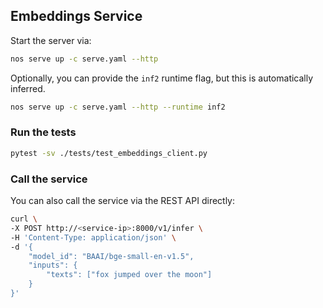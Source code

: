 ## Embeddings Service

Start the server via:
```bash
nos serve up -c serve.yaml --http
```

Optionally, you can provide the `inf2` runtime flag, but this is automatically inferred.

```bash
nos serve up -c serve.yaml --http --runtime inf2
```

### Run the tests

```bash
pytest -sv ./tests/test_embeddings_client.py
```

### Call the service

You can also call the service via the REST API directly:

```bash
curl \
-X POST http://<service-ip>:8000/v1/infer \
-H 'Content-Type: application/json' \
-d '{
    "model_id": "BAAI/bge-small-en-v1.5",
    "inputs": {
        "texts": ["fox jumped over the moon"]
    }
}'
```
